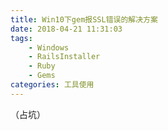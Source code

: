 ```yaml
---
title: Win10下gem报SSL错误的解决方案
date: 2018-04-21 11:31:03
tags:
    - Windows
    - RailsInstaller
    - Ruby
    - Gems
categories: 工具使用
---
```


（占坑）